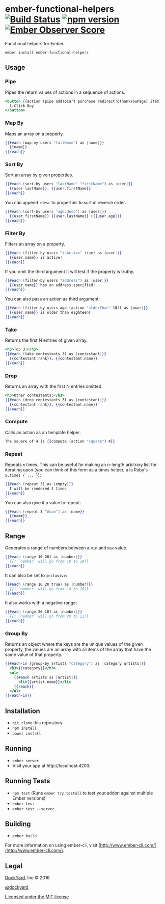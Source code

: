 # ember-functional-helpers [![Build Status](https://travis-ci.org/DockYard/ember-functional-helpers.svg?branch=master)](https://travis-ci.org/DockYard/ember-functional-helpers) [![npm version](https://badge.fury.io/js/ember-functional-helpers.svg)](https://badge.fury.io/js/ember-functional-helpers) [![Ember Observer Score](http://emberobserver.com/badges/ember-functional-helpers.svg)](http://emberobserver.com/addons/ember-functional-helpers)

Functional helpers for Ember.

```no-highlight
ember install ember-functional-helpers
```

## Usage

### Pipe
Pipes the return values of actions in a sequence of actions.

```hbs
<button {{action (pipe addToCart purchase redirectToThankYouPage) item}}>
  1-Click Buy
</button>
```

### Map By
Maps an array on a property.

```hbs
{{#each (map-by users "fullName") as |name|}}
  {{name}}
{{/each}}
```

### Sort By
Sort an array by given properties.

```hbs
{{#each (sort-by users "lastName" "firstName") as |user|}}
  {{user.lastName}}, {{user.firstName}}
{{/each}}
```

You can append `:desc` to properties to sort in reverse order.

```hbs
{{#each (sort-by users "age:desc") as |user|}}
  {{user.firstName}} {{user.lastName}} ({{user.age}})
{{/each}}
```

### Filter By
Filters an array on a property.

```hbs
{{#each (filter-by users "isActive" true) as |user|}}
  {{user.name}} is active!
{{/each}}
```

If you omit the third argument it will test if the property is truthy.
```hbs
{{#each (filter-by users "address") as |user|}}
  {{user.name}} has an address specified!
{{/each}}
```

You can also pass an action as third argument:
```hbs
{{#each (filter-by users age (action "olderThan" 18)) as |user|}}
  {{user.name}} is older than eighteen!
{{/each}}
```

### Take
Returns the first N entries of given array.

```hbs
<h3>Top 3:</h3>
{{#each (take contestants 3) as |contestant|}}
  {{contestant.rank}}. {{contestant.name}}
{{/each}}
```

### Drop
Returns an array with the first N entries omitted.

```hbs
<h3>Other contestants:</h3>
{{#each (drop contestants 3) as |contestant|}}
  {{contestant.rank}}. {{contestant.name}}
{{/each}}
```

### Compute
Calls an action as an template helper.

```hbs
The square of 4 is {{compute (action "square") 4}}
```

### Repeat
Repeats `n` times. This can be useful for making an n-length arbitrary list for iterating upon (you can think of this form as a times helper, a la Ruby's `5.times { ... }`):

```hbs
{{#each (repeat 3) as |empty|}}
  I will be rendered 3 times
{{/each}}
```

You can also give it a value to repeat:

```hbs
{{#each (repeat 3 "Adam") as |name}}
  {{name}}
{{/each}}
```

## Range

Generates a range of numbers between a `min` and `max` value.

```hbs
{{#each (range 10 20) as |number|}}
  {{! `number` will go from 10 to 19}}
{{/each}}
```

It can also be set to `inclusive`:

```hbs
{{#each (range 10 20 true) as |number|}}
  {{! `number` will go from 10 to 20}}
{{/each}}
```

It also works with a negative range:

```hbs
{{#each (range 20 10) as |number|}}
  {{! `number` will go from 20 to 11}}
{{/each}}
```

### Group By

Returns an object where the keys are the unique values of the given property,
the values are an array with all items of the array that have the same value of
that property.

```hbs
{{#each-in (group-by artists "category") as |category artists|}}
  <h3>{{category}}</h3>
  <ul>
    {{#each artists as |artist|}}
      <li>{{artist.name}}</li>
    {{/each}}
  </ul>
{{/each-in}}
```

## Installation

* `git clone` this repository
* `npm install`
* `bower install`

## Running

* `ember server`
* Visit your app at http://localhost:4200.

## Running Tests

* `npm test` (Runs `ember try:testall` to test your addon against multiple Ember versions)
* `ember test`
* `ember test --server`

## Building

* `ember build`

For more information on using ember-cli, visit [http://www.ember-cli.com/](http://www.ember-cli.com/).

## Legal

[DockYard](http://dockyard.com/ember-consulting), Inc &copy; 2016

[@dockyard](http://twitter.com/dockyard)

[Licensed under the MIT license](http://www.opensource.org/licenses/mit-license.php)
